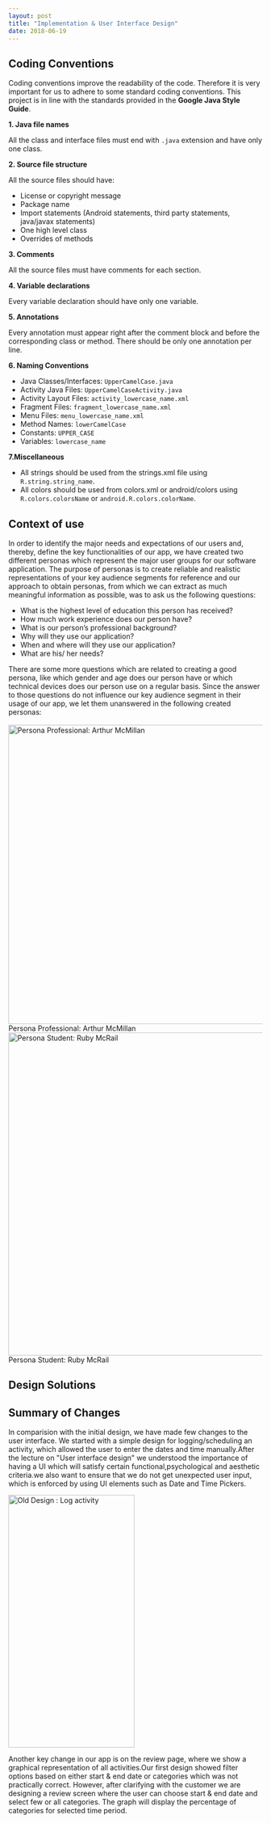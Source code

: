 ```yaml
---
layout: post
title: "Implementation & User Interface Design"
date: 2018-06-19
---
```


## Coding Conventions
Coding conventions improve the readability of the code. Therefore it is very important for us to adhere to some standard coding conventions. This project is in line with the standards provided in the **Google Java Style Guide**.

**1. Java file names**

All the class and interface files must end with `.java` extension and have only one class.

**2. Source file structure**

All the source files should have:
* License or copyright message
* Package name
* Import statements (Android statements, third party statements, java/javax statements)
* One high level class
* Overrides of methods

**3. Comments**

All the source files must have comments for each section.

**4. Variable declarations**

Every variable declaration should have only one variable.

**5. Annotations**

Every annotation must appear right after the comment block and before the corresponding class or method. There should be only one annotation per line.

**6. Naming Conventions**

* Java Classes/Interfaces: `UpperCamelCase.java`
* Activity Java Files: `UpperCamelCaseActivity.java`
* Activity Layout Files: `activity_lowercase_name.xml`
* Fragment Files: `fragment_lowercase_name.xml`
* Menu Files: `menu_lowercase_name.xml`
* Method Names: `lowerCamelCase`
* Constants: `UPPER_CASE`
* Variables: `lowercase_name`

**7.Miscellaneous**

* All strings should be used from the strings.xml file using `R.string.string_name`.
* All colors should be used from colors.xml or android/colors using `R.colors.colorsName` or `android.R.colors.colorName`.

## Context of use
In order to identify the major needs and expectations of our users and, thereby, define the key functionalities of our app, we have created two different personas which represent the major user groups for our software application. 
The purpose of personas is to create reliable and realistic representations of your key audience segments for
reference and our approach to obtain personas, from which we can extract as much meaningful information as possible, was to ask us the following questions:
* What is the highest level of education this person has received?
* How much work experience does our person have?
* What is our person’s professional background?
* Why will they use our application?
* When and where will they use our application?
* What are his/ her needs?

There are some more questions which are related to creating a good persona, like which gender and age does our person have or which technical devices does our person use on a regular basis. Since the answer to those questions do not influence our key audience segment in their usage of our app, we let them unanswered in the following created personas:  <br>
  <br>
<img src="{{site.baseurl}}/images/Persona_Professional.JPG" alt="Persona Professional: Arthur McMillan" width="760" height="592">
Persona Professional: Arthur McMillan
  <br>
<img src="{{site.baseurl}}/images/Persona_Student.JPG" alt="Persona Student: Ruby McRail" width="762" height="639">
Persona Student: Ruby McRail

## Design Solutions

## Summary of Changes
In comparision with the initial design, we have made few changes to the user interface.
We started with a simple design for logging/scheduling an activity, which allowed the user to 
enter the dates and time manually.After the lecture on "User interface design" we understood the importance of having a 
UI which will satisfy certain functional,psychological and aesthetic criteria.we also want to ensure that we 
do not get unexpected user input, which is enforced by using UI elements such as Date and Time Pickers.

<img src = "{{site.baseurl}}/images/Olddesign.png" alt="Old Design : Log activity" width="250" height="500">

Another key change in our app is on the review page, where we show a graphical representation of all activities.Our first design showed 
filter options based on either start & end date or categories which was not practically correct. However, after clarifying with the customer we are designing a review screen where the user can choose start & end date and select few or all categories.
The graph will display the percentage of categories for selected time period.
